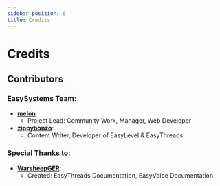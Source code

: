 ```yaml
---
sidebar_position: 6
title: Credits
---
```

# Credits
## Contributors
### EasySystems Team:
- **[melon](/blog/authors/themelon)**: 
    - Project Lead: Community Work, Manager, Web Developer
- **[zippybonzo](/blog/authors/zippybonzo)**: 
    - Content Writer, Developer of EasyLevel & EasyThreads

### Special Thanks to:
- **[WarsheepGER](https://github.com/Warsheep-GER)**: 
    - Created: EasyThreads Documentation, EasyVoice Documentation